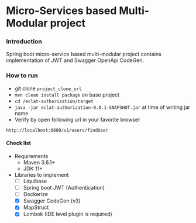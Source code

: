 # Micro-Services based Multi-Modular project
### Introduction
Spring boot micro-service based multi-modular project contains implementation of JWT and Swagger OpenApi CodeGen.
### How to run
- git clone `project_clone_url`
- `mvn clean install package` on base project
- `cd /eclat-authorization/target`
- `java -jar eclat-authorization-0.0.1-SNAPSHOT.jar` at time of writing jar name 
- Verify by open following url in your favorite browser
```HTTP 
http://localhost:8880/v1/users/findUser
```
#### Check list
- Requirements
  - Maven 3.6.1+
  - JDK 11+
- Libraries to implement
  - [ ] Liquibase
  - [ ] Spring boot JWT (Authentication)
  - [ ] Dockerize
  - [x] Swagger CodeGen (v3)
  - [x] MapStruct
  - [x] Lombok (IDE level plugin is required)
